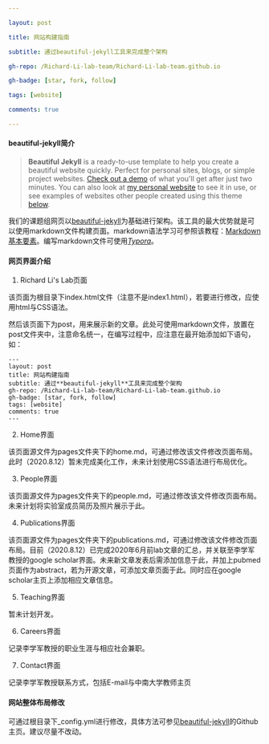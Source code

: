 ```yaml
---

layout: post

title: 网站构建指南

subtitle: 通过beautiful-jekyll工具来完成整个架构

gh-repo: /Richard-Li-lab-team/Richard-Li-lab-team.github.io

gh-badge: [star, fork, follow]

tags: [website]

comments: true

---
```


#### **beautiful-jekyll**简介

> **Beautiful Jekyll** is a ready-to-use template to help you create a beautiful website quickly. Perfect for personal sites, blogs, or simple project websites. [Check out a demo](https://beautifuljekyll.com/) of what you'll get after just two minutes. You can also look at [my personal website](https://deanattali.com/) to see it in use, or see examples of websites other people created using this theme [below](https://github.com/daattali/beautiful-jekyll#showcased-users-success-stories).

我们的课题组网页以[beautiful-jekyll](https://github.com/daattali/beautiful-jekyll)为基础进行架构。该工具的最大优势就是可以使用markdown文件构建页面。markdown语法学习可参照该教程：[Markdown 基本要素](https://shd101wyy.github.io/markdown-preview-enhanced/#/zh-cn/markdown-basics?id=markdown-基本要素)。编写markdown文件可使用[*Typora*](https://www.typora.io/)。

#### 网页界面介绍

1. Richard Li's Lab页面

该页面为根目录下index.html文件（注意不是index1.html），若要进行修改，应使用html与CSS语法。

然后该页面下为post，用来展示新的文章。此处可使用markdown文件，放置在post文件夹中，注意命名统一，在编写过程中，应注意在最开始添加如下语句，如：

```
---
layout: post
title: 网站构建指南
subtitle: 通过**beautiful-jekyll**工具来完成整个架构
gh-repo: /Richard-Li-lab-team/Richard-Li-lab-team.github.io
gh-badge: [star, fork, follow]
tags: [website]
comments: true
---
```

2. Home界面

该页面源文件为pages文件夹下的home.md，可通过修改该文件修改页面布局。此时（2020.8.12）暂未完成美化工作，未来计划使用CSS语法进行布局优化。

3. People界面

该页面源文件为pages文件夹下的people.md，可通过修改该文件修改页面布局。未来计划将实验室成员简历及照片展示于此。

4. Publications界面

该页面源文件为pages文件夹下的publications.md，可通过修改该文件修改页面布局。目前（2020.8.12）已完成2020年6月前lab文章的汇总，并关联至李学军教授的google scholar界面。未来新文章发表后需添加信息于此，并加上pubmed页面作为abstract，若为开源文章，可添加文章页面于此。同时应在google scholar主页上添加相应文章信息。

5. Teaching界面

暂未计划开发。

6. Careers界面

记录李学军教授的职业生涯与相应社会兼职。

7. Contact界面

记录李学军教授联系方式，包括E-mail与中南大学教师主页

#### 网站整体布局修改

可通过根目录下_config.yml进行修改，具体方法可参见[beautiful-jekyll](https://github.com/daattali/beautiful-jekyll)的Github主页。建议尽量不改动。

